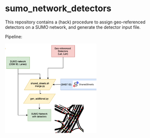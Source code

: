 # sumo_network_detectors
This repository contains a (hack) procedure to assign geo-referenced detectors on a SUMO network, and generate the detector input file.

Pipeline:

<img src="images/automate_sumo_network_detectors.png"  alt="Detectors in Paris Network" width="300">
